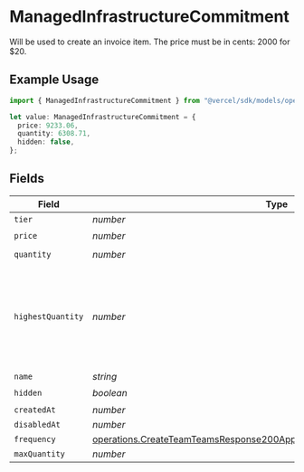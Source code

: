 # ManagedInfrastructureCommitment

Will be used to create an invoice item. The price must be in cents: 2000 for $20.

## Example Usage

```typescript
import { ManagedInfrastructureCommitment } from "@vercel/sdk/models/operations";

let value: ManagedInfrastructureCommitment = {
  price: 9233.06,
  quantity: 6308.71,
  hidden: false,
};
```

## Fields

| Field                                                                                                                                                                  | Type                                                                                                                                                                   | Required                                                                                                                                                               | Description                                                                                                                                                            |
| ---------------------------------------------------------------------------------------------------------------------------------------------------------------------- | ---------------------------------------------------------------------------------------------------------------------------------------------------------------------- | ---------------------------------------------------------------------------------------------------------------------------------------------------------------------- | ---------------------------------------------------------------------------------------------------------------------------------------------------------------------- |
| `tier`                                                                                                                                                                 | *number*                                                                                                                                                               | :heavy_minus_sign:                                                                                                                                                     | N/A                                                                                                                                                                    |
| `price`                                                                                                                                                                | *number*                                                                                                                                                               | :heavy_check_mark:                                                                                                                                                     | N/A                                                                                                                                                                    |
| `quantity`                                                                                                                                                             | *number*                                                                                                                                                               | :heavy_check_mark:                                                                                                                                                     | N/A                                                                                                                                                                    |
| `highestQuantity`                                                                                                                                                      | *number*                                                                                                                                                               | :heavy_minus_sign:                                                                                                                                                     | The highest quantity in the current period. Used to render the correct enable/disable UI for add-ons.                                                                  |
| `name`                                                                                                                                                                 | *string*                                                                                                                                                               | :heavy_minus_sign:                                                                                                                                                     | N/A                                                                                                                                                                    |
| `hidden`                                                                                                                                                               | *boolean*                                                                                                                                                              | :heavy_check_mark:                                                                                                                                                     | N/A                                                                                                                                                                    |
| `createdAt`                                                                                                                                                            | *number*                                                                                                                                                               | :heavy_minus_sign:                                                                                                                                                     | N/A                                                                                                                                                                    |
| `disabledAt`                                                                                                                                                           | *number*                                                                                                                                                               | :heavy_minus_sign:                                                                                                                                                     | N/A                                                                                                                                                                    |
| `frequency`                                                                                                                                                            | [operations.CreateTeamTeamsResponse200ApplicationJSONResponseBodyFrequency](../../models/operations/createteamteamsresponse200applicationjsonresponsebodyfrequency.md) | :heavy_minus_sign:                                                                                                                                                     | N/A                                                                                                                                                                    |
| `maxQuantity`                                                                                                                                                          | *number*                                                                                                                                                               | :heavy_minus_sign:                                                                                                                                                     | N/A                                                                                                                                                                    |